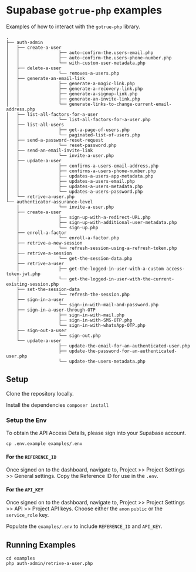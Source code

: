 # Supabase `gotrue-php` examples 

Examples of how to interact with the `gotrue-php` library.

```
.
├── auth-admin
│   ├── create-a-user
│   │               ├── auto-confirm-the.users-email.php
│   │               ├── auto-confirm-the.users-phone-number.php
│   │               └── with-custom-user-metadata.php
│   ├── delete-a-user
│   │               └── removes-a-users.php
│   ├── generate-an-email-link
│   │               ├── generate-a-magic-link.php
│   │               ├── generate-a-recovery-link.php
│   │               ├── generate-a-signup-link.php
│   │               ├── generate-an-invite-link.php
│   │               └── generate-links-to-change-current-email-address.php
│   ├── list-all-factors-for-a-user
│   │               └── list-all-factors-for-a-user.php
│   ├── list-all-users
│   │               ├── get-a-page-of-users.php
│   │               └── paginated-list-of-users.php
│   ├── send-a-password-reset-request
│   │               └── reset-password.php
│   ├── send-an-email-invite-link
│   │               └── invite-a-user.php
│   ├── update-a-user
│   │               ├── confirms-a-users-email-address.php
│   │               ├── confirms-a-users-phone-number.php
│   │               ├── updates-a-users-app-metadata.php
│   │               ├── updates-a-users-email.php
│   │               ├── updates-a-users-metadata.php
│   │               └── updates-a-users-password.php
│   └── retrive-a-user.php
└── authenticator-assurance-level
    │               └── invite-a-user.php
    ├── create-a-user
    │               ├── sign-up-with-a-redirect-URL.php
    │               ├── sign-up-with-additional-user-metadata.php
    │               └── sign-up.php
    ├── enroll-a-factor
    │               └── enroll-a-factor.php
    ├── retrive-a-new-session
    │               └── refresh-session-using-a-refresh-token.php
    ├── retrive-a-session
    │               └── get-the-session-data.php
    ├── retrive-a-user
    │               ├── get-the-logged-in-user-with-a-custom access-token-jwt.php
    │               └── get-the-logged-in-user-with-the-current-existing-session.php
    ├── set-the-session-data
    │               └── refresh-the-session.php
    ├── sign-in-a-user
    │               └── sign-in-with-mail-and-password.php
    ├── sign-in-a-user-through-OTP
    │               ├── sign-in-with-mail.php
    │               ├── sign-in-with-SMS-OTP.php
    │               └── sign-in-with-whatsApp-OTP.php
    ├── sign-out-a-user
    │               └── sign-out.php
    └── update-a-user
                    ├── update-the-email-for-an-authenticated-user.php
                    ├── update-the-password-for-an-authenticated-user.php
                    └── update-the-users-metadata.php

```

## Setup
Clone the repository locally.

Install the dependencies `composer install` 

### Setup the Env
To obtain the API Access Details, please sign into your Supabase account. 

```
cp .env.example examples/.env
```

#### For the `REFERENCE_ID`
Once signed on to the dashboard, navigate to, Project >> Project Settings >> General settings. Copy the Reference ID for use in the `.env`.

#### For the `API_KEY`
Once signed on to the dashboard, navigate to, Project >> Project Settings >> API >> Project API keys. Choose either the `anon` `public` or the `service_role` key.

Populate the `examples/.env` to include `REFERENCE_ID` and `API_KEY`.

## Running Examples

```
cd examples
php auth-admin/retrive-a-user.php
```
